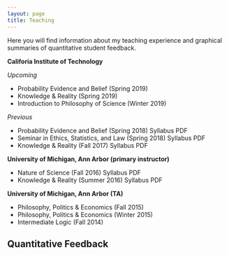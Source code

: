 ```yaml
---
layout: page
title: Teaching
---
```


Here you will find information about my teaching experience and graphical summaries of quantitative student feedback.

**Califoria Institute of Technology**

_Upcoming_

  * Probability Evidence and Belief (Spring 2019) 
  * Knowledge & Reality (Spring 2019) 
  * Introduction to Philosophy of Science (Winter 2019) 

_Previous_ 

  * Probability Evidence and Belief (Spring 2018) Syllabus PDF 
  * Seminar in Ethics, Statistics, and Law (Spring 2018) Syllabus PDF 
  * Knowledge & Reality (Fall 2017) Syllabus PDF 

**University of Michigan, Ann Arbor (primary instructor)**

  * Nature of Science (Fall 2016) Syllabus PDF
  * Knowledge & Reality (Summer 2016) Syllabus PDF 

**University of Michigan, Ann Arbor (TA)**

  * Philosophy, Politics & Economics (Fall 2015)
  * Philosophy, Politics & Economics (Winter 2015) 
  * Intermediate Logic (Fall 2014)

## Quantitative Feedback

<!DOCTYPE html>
<html>
<head>
  <style>
    .vega-actions a {
        margin-right: 12px;
        color: #757575;
        font-weight: normal;
        font-size: 13px;
    }
    .error {
        color: red;
    }
  </style>

<script src="https://cdn.jsdelivr.net/npm//vega@3.3.1"></script>
<script src="https://cdn.jsdelivr.net/npm//vega-lite@2.4.3"></script>
<script src="https://cdn.jsdelivr.net/npm//vega-embed@3.11"></script>

</head>
<body>
  <div id="vis"></div>
  <script type="text/javascript">
    var spec = {"config": {"view": {"width": 400, "height": 300}, "scale": {"rangeStep": 40}, "tick": {"bandSize": 35, "thickness": 2}}, "layer": [{"mark": "bar", "encoding": {"x": {"type": "nominal", "field": "course"}, "y": {"type": "quantitative", "field": "average"}}}, {"mark": {"type": "rule", "color": "red"}, "encoding": {"size": {"value": 3}, "y": {"type": "quantitative", "field": "university average"}}}], "data": {"values": [{"course": "a", "average": 25, "university average": 30}, {"course": "b", "average": 57, "university average": 30}, {"course": "c", "average": 23, "university average": 30}, {"course": "d", "average": 19, "university average": 30}, {"course": "e", "average": 8, "university average": 30}, {"course": "f", "average": 47, "university average": 30}, {"course": "g", "average": 8, "university average": 30}]}, "$schema": "https://vega.github.io/schema/vega-lite/v2.4.3.json"};
    var embed_opt = {"mode": "vega-lite"};

    function showError(el, error){
        el.innerHTML = ('<div class="error">'
                        + '<p>JavaScript Error: ' + error.message + '</p>'
                        + "<p>This usually means there's a typo in your chart specification. "
                        + "See the javascript console for the full traceback.</p>"
                        + '</div>');
        throw error;
    }
    const el = document.getElementById('vis');
    vegaEmbed("#vis", spec, embed_opt)
      .catch(error => showError(el, error));
  </script>
</body>
</html>
